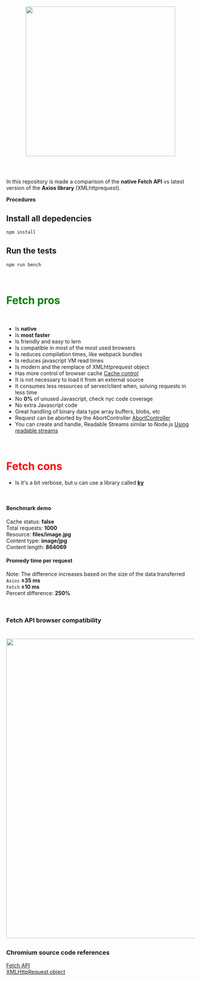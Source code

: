 <h1>
<p align="center"><img src="https://github.com/Hume3/fetch-vs-axios/blob/master/resources/banner.png" width="400"></p>
</h1>
<br>

In this repository is made a comparison of the **native Fetch API** vs latest version of the **Axios library** (XMLhttprequest). 

**Procedures**

## Install all depedencies
```bash
npm install 
```
## Run the tests
```bash
npm run bench 
```
<br>

<font color="green">
    <h1>Fetch pros</h1>
</font>
<br>

- Is **native**
- Is **most faster**
- Is friendly and easy to lern
- Is compatible in most of the most used browsers
- Is reduces compilation times, like webpack bundles
- Is reduces javascript VM read times
- Is modern and the remplace of XMLhttprequest object 
- Has more control of browser cache [Cache control](https://hacks.mozilla.org/2016/03/referrer-and-cache-control-apis-for-fetch/)
- It is not necessary to load it from an external source
- It consumes less resources of server/client when, solving requests in less time
- No **0%** of unused Javascript, check nyc code coverage 
- No extra Javascript code 
- Great handling of binary data type array buffers, blobs, etc 
- Request can be aborted by the AbortController [AbortController](https://developer.mozilla.org/en-US/docs/Web/API/AbortController/abort) 
- You can create and handle, Readable Streams similar to Node.js [Using readable streams](https://developer.mozilla.org/en-US/docs/Web/API/Streams_API/Using_readable_streams)

<br>

<font color="red">
    <h1>Fetch cons</h1>
</font>

- Is it's a bit verbose, but u can use a library called [**ky**](https://github.com/sindresorhus/ky)

<br>

#### Benchmark demo

Cache status: **false** <br>
Total requests: **1000** <br>
Resource: **files/image.jpg** <br>
Content type: **image/jpg** <br>
Content length: **864069** <br>
#### Promedy time per request
Note: The difference increases based on the size of the data transferred <br>
`Axios` **±35 ms** <br>
`Fetch` **±10 ms** <br>
Percent difference: **250%** <br>

<br>

### Fetch API browser compatibility

<h1>
<a href="https://developer.mozilla.org/es/docs/Web/API/Fetch_API">
<p align="center"><img src="https://github.com/Hume3/fetch-vs-axios/blob/master/resources/compatibily-table.png" width="800"></p>
</a>
</h1>

### Chromium source code references

[Fetch API](https://github.com/chromium/chromium/tree/master/third_party/blink/renderer/core/fetch)
<br/>
[XMLHttpRequest object](https://github.com/chromium/chromium/tree/master/third_party/blink/renderer/core/xmlhttprequest)

